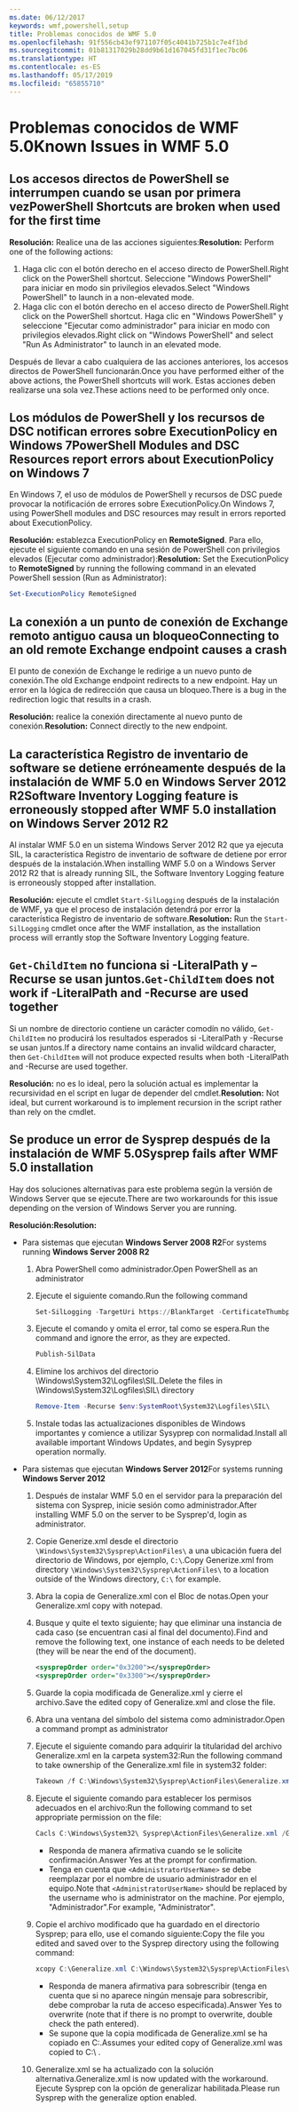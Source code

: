 ```yaml
---
ms.date: 06/12/2017
keywords: wmf,powershell,setup
title: Problemas conocidos de WMF 5.0
ms.openlocfilehash: 91f556cb43ef971107f05c4041b725b1c7e4f1bd
ms.sourcegitcommit: 01b81317029b28dd9b61d167045fd31f1ec7bc06
ms.translationtype: HT
ms.contentlocale: es-ES
ms.lasthandoff: 05/17/2019
ms.locfileid: "65855710"
---
```

# <a name="known-issues-in-wmf-50"></a><span data-ttu-id="f9938-103">Problemas conocidos de WMF 5.0</span><span class="sxs-lookup"><span data-stu-id="f9938-103">Known Issues in WMF 5.0</span></span>

## <a name="powershell-shortcuts-are-broken-when-used-for-the-first-time"></a><span data-ttu-id="f9938-104">Los accesos directos de PowerShell se interrumpen cuando se usan por primera vez</span><span class="sxs-lookup"><span data-stu-id="f9938-104">PowerShell Shortcuts are broken when used for the first time</span></span>

<span data-ttu-id="f9938-105">**Resolución:** Realice una de las acciones siguientes:</span><span class="sxs-lookup"><span data-stu-id="f9938-105">**Resolution:** Perform one of the following actions:</span></span>

1. <span data-ttu-id="f9938-106">Haga clic con el botón derecho en el acceso directo de PowerShell.</span><span class="sxs-lookup"><span data-stu-id="f9938-106">Right click on the PowerShell shortcut.</span></span> <span data-ttu-id="f9938-107">Seleccione "Windows PowerShell" para iniciar en modo sin privilegios elevados.</span><span class="sxs-lookup"><span data-stu-id="f9938-107">Select "Windows PowerShell" to launch in a non-elevated mode.</span></span>
2. <span data-ttu-id="f9938-108">Haga clic con el botón derecho en el acceso directo de PowerShell.</span><span class="sxs-lookup"><span data-stu-id="f9938-108">Right click on the PowerShell shortcut.</span></span> <span data-ttu-id="f9938-109">Haga clic en "Windows PowerShell" y seleccione "Ejecutar como administrador" para iniciar en modo con privilegios elevados.</span><span class="sxs-lookup"><span data-stu-id="f9938-109">Right click on "Windows PowerShell" and select "Run As Administrator" to launch in an elevated mode.</span></span>

<span data-ttu-id="f9938-110">Después de llevar a cabo cualquiera de las acciones anteriores, los accesos directos de PowerShell funcionarán.</span><span class="sxs-lookup"><span data-stu-id="f9938-110">Once you have performed either of the above actions, the PowerShell shortcuts will work.</span></span> <span data-ttu-id="f9938-111">Estas acciones deben realizarse una sola vez.</span><span class="sxs-lookup"><span data-stu-id="f9938-111">These actions need to be performed only once.</span></span>

## <a name="powershell-modules-and-dsc-resources-report-errors-about-executionpolicy-on-windows-7"></a><span data-ttu-id="f9938-112">Los módulos de PowerShell y los recursos de DSC notifican errores sobre ExecutionPolicy en Windows 7</span><span class="sxs-lookup"><span data-stu-id="f9938-112">PowerShell Modules and DSC Resources report errors about ExecutionPolicy on Windows 7</span></span>

<span data-ttu-id="f9938-113">En Windows 7, el uso de módulos de PowerShell y recursos de DSC puede provocar la notificación de errores sobre ExecutionPolicy.</span><span class="sxs-lookup"><span data-stu-id="f9938-113">On Windows 7, using PowerShell modules and DSC resources may result in errors reported about ExecutionPolicy.</span></span>

<span data-ttu-id="f9938-114">**Resolución:** establezca ExecutionPolicy en **RemoteSigned**. Para ello, ejecute el siguiente comando en una sesión de PowerShell con privilegios elevados (Ejecutar como administrador):</span><span class="sxs-lookup"><span data-stu-id="f9938-114">**Resolution:** Set the ExecutionPolicy to **RemoteSigned** by running the following command in an elevated PowerShell session (Run as Administrator):</span></span>

```powershell
Set-ExecutionPolicy RemoteSigned
```

## <a name="connecting-to-an-old-remote-exchange-endpoint-causes-a-crash"></a><span data-ttu-id="f9938-115">La conexión a un punto de conexión de Exchange remoto antiguo causa un bloqueo</span><span class="sxs-lookup"><span data-stu-id="f9938-115">Connecting to an old remote Exchange endpoint causes a crash</span></span>

<span data-ttu-id="f9938-116">El punto de conexión de Exchange le redirige a un nuevo punto de conexión.</span><span class="sxs-lookup"><span data-stu-id="f9938-116">The old Exchange endpoint redirects to a new endpoint.</span></span> <span data-ttu-id="f9938-117">Hay un error en la lógica de redirección que causa un bloqueo.</span><span class="sxs-lookup"><span data-stu-id="f9938-117">There is a bug in the redirection logic that results in a crash.</span></span>

<span data-ttu-id="f9938-118">**Resolución:** realice la conexión directamente al nuevo punto de conexión.</span><span class="sxs-lookup"><span data-stu-id="f9938-118">**Resolution:** Connect directly to the new endpoint.</span></span>

## <a name="software-inventory-logging-feature-is-erroneously-stopped-after-wmf-50-installation-on-windows-server-2012-r2"></a><span data-ttu-id="f9938-119">La característica Registro de inventario de software se detiene erróneamente después de la instalación de WMF 5.0 en Windows Server 2012 R2</span><span class="sxs-lookup"><span data-stu-id="f9938-119">Software Inventory Logging feature is erroneously stopped after WMF 5.0 installation on Windows Server 2012 R2</span></span>

<span data-ttu-id="f9938-120">Al instalar WMF 5.0 en un sistema Windows Server 2012 R2 que ya ejecuta SIL, la característica Registro de inventario de software de detiene por error después de la instalación.</span><span class="sxs-lookup"><span data-stu-id="f9938-120">When installing WMF 5.0 on a Windows Server 2012 R2 that is already running SIL, the Software Inventory Logging feature is erroneously stopped after installation.</span></span>

<span data-ttu-id="f9938-121">**Resolución:** ejecute el cmdlet `Start-SilLogging` después de la instalación de WMF, ya que el proceso de instalación detendrá por error la característica Registro de inventario de software.</span><span class="sxs-lookup"><span data-stu-id="f9938-121">**Resolution:** Run the `Start-SilLogging` cmdlet once after the WMF installation, as the installation process will errantly stop the Software Inventory Logging feature.</span></span>

## <a name="get-childitem-does-not-work-if--literalpath-and--recurse-are-used-together"></a><span data-ttu-id="f9938-122">`Get-ChildItem` no funciona si -LiteralPath y –Recurse se usan juntos.</span><span class="sxs-lookup"><span data-stu-id="f9938-122">`Get-ChildItem` does not work if -LiteralPath and -Recurse are used together</span></span>

<span data-ttu-id="f9938-123">Si un nombre de directorio contiene un carácter comodín no válido, `Get-ChildItem` no producirá los resultados esperados si -LiteralPath y -Recurse se usan juntos.</span><span class="sxs-lookup"><span data-stu-id="f9938-123">If a directory name contains an invalid wildcard character, then `Get-ChildItem` will not produce expected results when both -LiteralPath and -Recurse are used together.</span></span>

<span data-ttu-id="f9938-124">**Resolución:** no es lo ideal, pero la solución actual es implementar la recursividad en el script en lugar de depender del cmdlet.</span><span class="sxs-lookup"><span data-stu-id="f9938-124">**Resolution:** Not ideal, but current workaround is to implement recursion in the script rather than rely on the cmdlet.</span></span>

## <a name="sysprep-fails-after-wmf-50-installation"></a><span data-ttu-id="f9938-125">Se produce un error de Sysprep después de la instalación de WMF 5.0</span><span class="sxs-lookup"><span data-stu-id="f9938-125">Sysprep fails after WMF 5.0 installation</span></span>

<span data-ttu-id="f9938-126">Hay dos soluciones alternativas para este problema según la versión de Windows Server que se ejecute.</span><span class="sxs-lookup"><span data-stu-id="f9938-126">There are two workarounds for this issue depending on the version of Windows Server you are running.</span></span>

<span data-ttu-id="f9938-127">**Resolución:**</span><span class="sxs-lookup"><span data-stu-id="f9938-127">**Resolution:**</span></span>

- <span data-ttu-id="f9938-128">Para sistemas que ejecutan **Windows Server 2008 R2**</span><span class="sxs-lookup"><span data-stu-id="f9938-128">For systems running **Windows Server 2008 R2**</span></span>
  1. <span data-ttu-id="f9938-129">Abra PowerShell como administrador.</span><span class="sxs-lookup"><span data-stu-id="f9938-129">Open PowerShell as an administrator</span></span>
  2. <span data-ttu-id="f9938-130">Ejecute el siguiente comando.</span><span class="sxs-lookup"><span data-stu-id="f9938-130">Run the following command</span></span>

     ```powershell
     Set-SilLogging -TargetUri https://BlankTarget -CertificateThumbprint 0123456789
     ```

  3. <span data-ttu-id="f9938-131">Ejecute el comando y omita el error, tal como se espera.</span><span class="sxs-lookup"><span data-stu-id="f9938-131">Run the command and ignore the error, as they are expected.</span></span>

     ```powershell
     Publish-SilData
     ```

  4. <span data-ttu-id="f9938-132">Elimine los archivos del directorio \Windows\System32\Logfiles\SIL\.</span><span class="sxs-lookup"><span data-stu-id="f9938-132">Delete the files in  \Windows\System32\Logfiles\SIL\ directory</span></span>

     ```powershell
     Remove-Item -Recurse $env:SystemRoot\System32\Logfiles\SIL\
     ```

  5. <span data-ttu-id="f9938-133">Instale todas las actualizaciones disponibles de Windows importantes y comience a utilizar Sysyprep con normalidad.</span><span class="sxs-lookup"><span data-stu-id="f9938-133">Install all available important Windows Updates, and begin Sysyprep operation normally.</span></span>

- <span data-ttu-id="f9938-134">Para sistemas que ejecutan **Windows Server 2012**</span><span class="sxs-lookup"><span data-stu-id="f9938-134">For systems running **Windows Server 2012**</span></span>
  1. <span data-ttu-id="f9938-135">Después de instalar WMF 5.0 en el servidor para la preparación del sistema con Sysprep, inicie sesión como administrador.</span><span class="sxs-lookup"><span data-stu-id="f9938-135">After installing WMF 5.0 on the server to be Sysprep'd, login as administrator.</span></span>
  2. <span data-ttu-id="f9938-136">Copie Generize.xml desde el directorio `\Windows\System32\Sysprep\ActionFiles\` a una ubicación fuera del directorio de Windows, por ejemplo, `C:\`.</span><span class="sxs-lookup"><span data-stu-id="f9938-136">Copy Generize.xml from directory `\Windows\System32\Sysprep\ActionFiles\` to a location outside of the Windows directory, `C:\` for example.</span></span>
  3. <span data-ttu-id="f9938-137">Abra la copia de Generalize.xml con el Bloc de notas.</span><span class="sxs-lookup"><span data-stu-id="f9938-137">Open your Generalize.xml copy with notepad.</span></span>
  4. <span data-ttu-id="f9938-138">Busque y quite el texto siguiente; hay que eliminar una instancia de cada caso (se encuentran casi al final del documento).</span><span class="sxs-lookup"><span data-stu-id="f9938-138">Find and remove the following text, one instance of each needs to be deleted (they will be near the end of the document).</span></span>

     ```xml
     <sysprepOrder order="0x3200"></sysprepOrder>
     <sysprepOrder order="0x3300"></sysprepOrder>
     ```

  5. <span data-ttu-id="f9938-139">Guarde la copia modificada de Generalize.xml y cierre el archivo.</span><span class="sxs-lookup"><span data-stu-id="f9938-139">Save the edited copy of Generalize.xml and close the file.</span></span>
  6. <span data-ttu-id="f9938-140">Abra una ventana del símbolo del sistema como administrador.</span><span class="sxs-lookup"><span data-stu-id="f9938-140">Open a command prompt as administrator</span></span>
  7. <span data-ttu-id="f9938-141">Ejecute el siguiente comando para adquirir la titularidad del archivo Generalize.xml en la carpeta system32:</span><span class="sxs-lookup"><span data-stu-id="f9938-141">Run the following command to take ownership of the Generalize.xml file in system32 folder:</span></span>

     ```powershell
     Takeown /f C:\Windows\System32\Sysprep\ActionFiles\Generalize.xml
     ```

  8. <span data-ttu-id="f9938-142">Ejecute el siguiente comando para establecer los permisos adecuados en el archivo:</span><span class="sxs-lookup"><span data-stu-id="f9938-142">Run the following command to set appropriate permission on the file:</span></span>

     ```powershell
     Cacls C:\Windows\System32\ Sysprep\ActionFiles\Generalize.xml /G `<AdministratorUserName>`:F
     ```

     - <span data-ttu-id="f9938-143">Responda de manera afirmativa cuando se le solicite confirmación.</span><span class="sxs-lookup"><span data-stu-id="f9938-143">Answer Yes at the prompt for confirmation.</span></span>
     - <span data-ttu-id="f9938-144">Tenga en cuenta que `<AdministratorUserName>` se debe reemplazar por el nombre de usuario administrador en el equipo.</span><span class="sxs-lookup"><span data-stu-id="f9938-144">Note that `<AdministratorUserName>` should be replaced by the username who is administrator on the machine.</span></span> <span data-ttu-id="f9938-145">Por ejemplo, "Administrador".</span><span class="sxs-lookup"><span data-stu-id="f9938-145">For example, "Administrator".</span></span>

  9. <span data-ttu-id="f9938-146">Copie el archivo modificado que ha guardado en el directorio Sysprep; para ello, use el comando siguiente:</span><span class="sxs-lookup"><span data-stu-id="f9938-146">Copy the file you edited and saved over to the Sysprep directory using the following command:</span></span>

     ```powershell
     xcopy C:\Generalize.xml C:\Windows\System32\Sysprep\ActionFiles\Generalize.xml
     ```

     - <span data-ttu-id="f9938-147">Responda de manera afirmativa para sobrescribir (tenga en cuenta que si no aparece ningún mensaje para sobrescribir, debe comprobar la ruta de acceso especificada).</span><span class="sxs-lookup"><span data-stu-id="f9938-147">Answer Yes to overwrite (note that if there is no prompt to overwrite, double check the path entered).</span></span>
     - <span data-ttu-id="f9938-148">Se supone que la copia modificada de Generalize.xml se ha copiado en C:\.</span><span class="sxs-lookup"><span data-stu-id="f9938-148">Assumes your edited copy of Generalize.xml was copied to C:\ .</span></span>

  10. <span data-ttu-id="f9938-149">Generalize.xml se ha actualizado con la solución alternativa.</span><span class="sxs-lookup"><span data-stu-id="f9938-149">Generalize.xml is now updated with the workaround.</span></span> <span data-ttu-id="f9938-150">Ejecute Sysprep con la opción de generalizar habilitada.</span><span class="sxs-lookup"><span data-stu-id="f9938-150">Please run Sysprep with the generalize option enabled.</span></span>